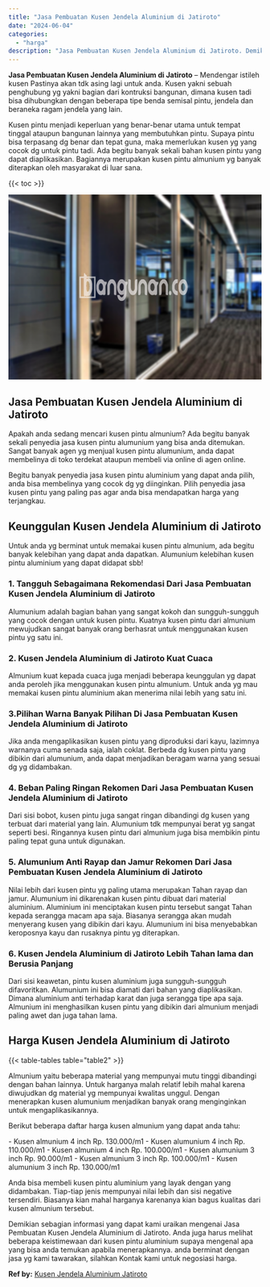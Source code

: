 ```yaml
---
title: "Jasa Pembuatan Kusen Jendela Aluminium di Jatiroto"
date: "2024-06-04"
categories: 
  - "harga"
description: "Jasa Pembuatan Kusen Jendela Aluminium di Jatiroto. Demikian sebagian informasi yang dapat kami uraikan mengenai Jasa Pembuatan Kusen Jendela Aluminium di Ja..."
---
```


**Jasa Pembuatan Kusen Jendela Aluminium di Jatiroto** – Mendengar istileh kusen Pastinya akan tdk asing lagi untuk anda. Kusen yakni sebuah penghubung yg yakni bagian dari kontruksi bangunan, dimana kusen tadi bisa dihubungkan dengan beberapa tipe benda semisal pintu, jendela dan beraneka ragam jendela yang lain.

Kusen pintu menjadi keperluan yang benar-benar utama untuk tempat tinggal ataupun bangunan lainnya yang membutuhkan pintu. Supaya pintu bisa terpasang dg benar dan tepat guna, maka memerlukan kusen yg yang cocok dg untuk pintu tadi. Ada begitu banyak sekali bahan kusen pintu yang dapat diaplikasikan. Bagiannya merupakan kusen pintu almunium yg banyak diterapkan oleh masyarakat di luar sana.

{{< toc >}}

![Jasa Pembuatan Kusen Jendela Aluminium di Jatiroto](/images/harga-kusen-jendela-alumunium-45.png)

## Jasa Pembuatan Kusen Jendela Aluminium di Jatiroto

Apakah anda sedang mencari kusen pintu almunium? Ada begitu banyak sekali penyedia jasa kusen pintu alumunium yang bisa anda ditemukan. Sangat banyak agen yg menjual kusen pintu alumunium, anda dapat membelinya di toko terdekat ataupun membeli via online di agen online.

Begitu banyak penyedia jasa kusen pintu aluminium yang dapat anda pilih, anda bisa membelinya yang cocok dg yg diinginkan. Pilih penyedia jasa kusen pintu yang paling pas agar anda bisa mendapatkan harga yang terjangkau.

## Keunggulan Kusen Jendela Aluminium di Jatiroto

Untuk anda yg berminat untuk memakai kusen pintu almunium, ada begitu banyak kelebihan yang dapat anda dapatkan. Alumunium kelebihan kusen pintu aluminium yang dapat didapat sbb!

### 1\. Tangguh Sebagaimana Rekomendasi Dari Jasa Pembuatan Kusen Jendela Aluminium di Jatiroto

Alumunium adalah bagian bahan yang sangat kokoh dan sungguh-sungguh yang cocok dengan untuk kusen pintu. Kuatnya kusen pintu dari almunium mewujudkan sangat banyak orang berhasrat untuk menggunakan kusen pintu yg satu ini.

### 2\. Kusen Jendela Aluminium di Jatiroto Kuat Cuaca

Almunium kuat kepada cuaca juga menjadi beberapa keunggulan yg dapat anda peroleh jika menggunakan kusen pintu almunium. Untuk anda yg mau memakai kusen pintu aluminium akan menerima nilai lebih yang satu ini.

### 3.Pilihan Warna Banyak Pilihan Di Jasa Pembuatan Kusen Jendela Aluminium di Jatiroto

Jika anda mengaplikasikan kusen pintu yang diproduksi dari kayu, lazimnya warnanya cuma senada saja, ialah coklat. Berbeda dg kusen pintu yang dibikin dari alumunium, anda dapat menjadikan beragam warna yang sesuai dg yg didambakan.

### 4\. Beban Paling Ringan Rekomen Dari Jasa Pembuatan Kusen Jendela Aluminium di Jatiroto

Dari sisi bobot, kusen pintu juga sangat ringan dibandingi dg kusen yang terbuat dari material yang lain. Alumunium tdk mempunyai berat yg sangat seperti besi. Ringannya kusen pintu dari almunium juga bisa membikin pintu paling tepat guna untuk digunakan.

### 5\. Alumunium Anti Rayap dan Jamur Rekomen Dari Jasa Pembuatan Kusen Jendela Aluminium di Jatiroto

Nilai lebih dari kusen pintu yg paling utama merupakan Tahan rayap dan jamur. Alumunium ini dikarenakan kusen pintu dibuat dari material aluminium. Aluminium ini menciptakan kusen pintu tersebut sangat Tahan kepada serangga macam apa saja. Biasanya serangga akan mudah menyerang kusen yang dibikin dari kayu. Alumunium ini bisa menyebabkan keroposnya kayu dan rusaknya pintu yg diterapkan.

### 6\. Kusen Jendela Aluminium di Jatiroto Lebih Tahan lama dan Berusia Panjang

Dari sisi keawetan, pintu kusen aluminium juga sungguh-sungguh difavoritkan. Alumunium ini bisa diamati dari bahan yang diaplikasikan. Dimana aluminium anti terhadap karat dan juga serangga tipe apa saja. Almunium ini menghasilkan kusen pintu yang dibikin dari almunium menjadi paling awet dan juga tahan lama.

## Harga Kusen Jendela Aluminium di Jatiroto

{{< table-tables table="table2" >}}

Almunium yaitu beberapa material yang mempunyai mutu tinggi dibandingi dengan bahan lainnya. Untuk harganya malah relatif lebih mahal karena diwujudkan dg material yg mempunyai kwalitas unggul. Dengan menerapkan kusen alumunium menjadikan banyak orang menginginkan untuk mengaplikasikannya.

Berikut beberapa daftar harga kusen almunium yang dapat anda tahu:

\- Kusen almunium 4 inch Rp. 130.000/m1 - Kusen alumunium 4 inch Rp. 110.000/m1 - Kusen almunium 4 inch Rp. 100.000/m1 - Kusen alumunium 3 inch Rp. 90.000/m1 - Kusen almunium 3 inch Rp. 100.000/m1 - Kusen alumunium 3 inch Rp. 130.000/m1

Anda bisa membeli kusen pintu aluminium yang layak dengan yang didambakan. Tiap-tiap jenis mempunyai nilai lebih dan sisi negative tersendiri. Biasanya kian mahal harganya karenanya kian bagus kualitas dari kusen almunium tersebut.

Demikian sebagian informasi yang dapat kami uraikan mengenai Jasa Pembuatan Kusen Jendela Aluminium di Jatiroto. Anda juga harus melihat beberapa keistimewaan dari kusen pintu aluminium supaya mengenal apa yang bisa anda temukan apabila menerapkannya. anda berminat dengan jasa yg kami tawarakan, silahkan Kontak kami untuk negosiasi harga.

**Ref by:** [Kusen Jendela Aluminium Jatiroto](https://id.wikipedia.org/wiki/Kusen)
